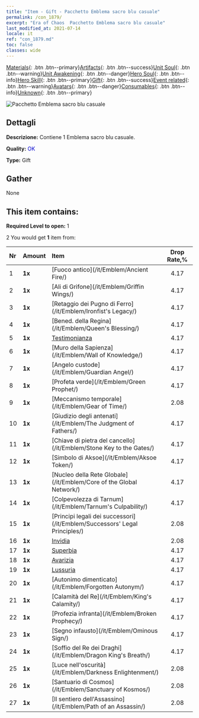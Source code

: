 ```yaml
---
title: "Item - Gift - Pacchetto Emblema sacro blu casuale"
permalink: /con_1879/
excerpt: "Era of Chaos  Pacchetto Emblema sacro blu casuale"
last_modified_at: 2021-07-14
locale: it
ref: "con_1879.md"
toc: false
classes: wide
---
```

 [Materials](/ItemsIT/){: .btn .btn--primary}[Artifacts](/ItemsIT/Artifacts/){: .btn .btn--success}[Unit Soul](/ItemsIT/UnitSoul/){: .btn .btn--warning}[Unit Awakening](/ItemsIT/UnitAwakening/){: .btn .btn--danger}[Hero Soul](/ItemsIT/HeroSoul/){: .btn .btn--info}[Hero Skill](/ItemsIT/HeroSkill/){: .btn .btn--primary}[Gift](/ItemsIT/Gift/){: .btn .btn--success}[Event related](/ItemsIT/Events/){: .btn .btn--warning}[Avatars](/ItemsIT/Avatars/){: .btn .btn--danger}[Consumables](/ItemsIT/Consumables/){: .btn .btn--info}[Unknown](/ItemsIT/Unknown/){: .btn .btn--primary}

 ![Pacchetto Emblema sacro blu casuale](/images/t/i_907502.png)

## Dettagli
 **Descrizione:** Contiene 1 Emblema sacro blu casuale.

 **Quality:** <span style="color: #0000CD">OK</span>

 **Type:** Gift

## Gather

  None

## This item contains:

 **Required Level to open:** 1

 2 You would get **1** item  from:

  | Nr | Amount |     Item    | Drop Rate,% |
  |:---|:-------|:------------|:---------:|
  | 1 |  **1x** | [Fuoco antico](/it/Emblem/Ancient Fire/) | 4.17 | 
  | 2 |  **1x** | [Ali di Grifone](/it/Emblem/Griffin Wings/) | 4.17 | 
  | 3 |  **1x** | [Retaggio dei Pugno di Ferro](/it/Emblem/Ironfist's Legacy/) | 4.17 | 
  | 4 |  **1x** | [Bened. della Regina](/it/Emblem/Queen's Blessing/) | 4.17 | 
  | 5 |  **1x** | [Testimonianza](/it/Emblem/Witness/) | 4.17 | 
  | 6 |  **1x** | [Muro della Sapienza](/it/Emblem/Wall of Knowledge/) | 4.17 | 
  | 7 |  **1x** | [Angelo custode](/it/Emblem/Guardian Angel/) | 4.17 | 
  | 8 |  **1x** | [Profeta verde](/it/Emblem/Green Prophet/) | 4.17 | 
  | 9 |  **1x** | [Meccanismo temporale](/it/Emblem/Gear of Time/) | 2.08 | 
  | 10 |  **1x** | [Giudizio degli antenati](/it/Emblem/The Judgment of Fathers/) | 4.17 | 
  | 11 |  **1x** | [Chiave di pietra del cancello](/it/Emblem/Stone Key to the Gates/) | 4.17 | 
  | 12 |  **1x** | [Simbolo di Aksoe](/it/Emblem/Aksoe Token/) | 4.17 | 
  | 13 |  **1x** | [Nucleo della Rete Globale](/it/Emblem/Core of the Global Network/) | 4.17 | 
  | 14 |  **1x** | [Colpevolezza di Tarnum](/it/Emblem/Tarnum's Culpability/) | 4.17 | 
  | 15 |  **1x** | [Principi legali dei successori](/it/Emblem/Successors' Legal Principles/) | 2.08 | 
  | 16 |  **1x** | [Invidia](/it/Emblem/Jealousy/) | 2.08 | 
  | 17 |  **1x** | [Superbia](/it/Emblem/Arrogance/) | 4.17 | 
  | 18 |  **1x** | [Avarizia](/it/Emblem/Greed/) | 4.17 | 
  | 19 |  **1x** | [Lussuria](/it/Emblem/Lust/) | 4.17 | 
  | 20 |  **1x** | [Autonimo dimenticato](/it/Emblem/Forgotten Autonym/) | 4.17 | 
  | 21 |  **1x** | [Calamità del Re](/it/Emblem/King's Calamity/) | 4.17 | 
  | 22 |  **1x** | [Profezia infranta](/it/Emblem/Broken Prophecy/) | 4.17 | 
  | 23 |  **1x** | [Segno infausto](/it/Emblem/Ominous Sign/) | 4.17 | 
  | 24 |  **1x** | [Soffio del Re dei Draghi](/it/Emblem/Dragon King's Breath/) | 4.17 | 
  | 25 |  **1x** | [Luce nell'oscurità](/it/Emblem/Darkness Enlightenment/) | 2.08 | 
  | 26 |  **1x** | [Santuario di Cosmos](/it/Emblem/Sanctuary of Kosmos/) | 2.08 | 
  | 27 |  **1x** | [Il sentiero dell'Assassino](/it/Emblem/Path of an Assassin/) | 2.08 | 
